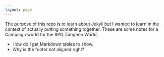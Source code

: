 ```yaml
---
layout: page
---
```


The purpose of this repo is to learn about Jekyll but I wanted to learn in the context of actually putting something together. These are some notes for a Campaign world for the RPG Dungeon World.

- How do I get Markdown tables to show.
- Why is the footer not aligned right?